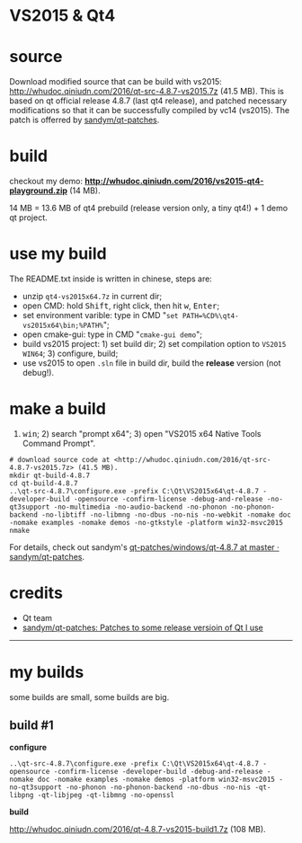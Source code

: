 VS2015 & Qt4
============

# source

Download modified source that can be build with vs2015: <http://whudoc.qiniudn.com/2016/qt-src-4.8.7-vs2015.7z> (41.5 MB).
This is based on qt official release 4.8.7 (last qt4 release), and patched necessary modifications so that it can be
successfully compiled by vc14 (vs2015). The patch is offerred by [sandym/qt-patches](https://github.com/sandym/qt-patches).

# build

checkout my demo: **<http://whudoc.qiniudn.com/2016/vs2015-qt4-playground.zip>** (14 MB).

14 MB = 13.6 MB of qt4 prebuild (release version only, a tiny qt4!) + 1 demo qt project.

# use my build

The README.txt inside is written in chinese, steps are:

-   unzip `qt4-vs2015x64.7z` in current dir;
-   open CMD: hold <kbd>Shift</kbd>, right click, then hit <kbd>w</kbd>, <kbd>Enter</kbd>;
-   set environment varible: type in CMD "`set PATH=%CD%\qt4-vs2015x64\bin;%PATH%`";
-   open cmake-gui: type in CMD "`cmake-gui demo`";
-   build vs2015 project: 1) set build dir; 2) set compilation option to `VS2015 WIN64`; 3) configure, build;
-   use vs2015 to open `.sln` file in build dir, build the **release** version (not debug!).

# make a build

1) <kbd>win</kbd>; 2) search "prompt x64"; 3) open "VS2015 x64 Native Tools Command Prompt".

```
# download source code at <http://whudoc.qiniudn.com/2016/qt-src-4.8.7-vs2015.7z> (41.5 MB).
mkdir qt-build-4.8.7
cd qt-build-4.8.7
..\qt-src-4.8.7\configure.exe -prefix C:\Qt\VS2015x64\qt-4.8.7 -developer-build -opensource -confirm-license -debug-and-release -no-qt3support -no-multimedia -no-audio-backend -no-phonon -no-phonon-backend -no-libtiff -no-libmng -no-dbus -no-nis -no-webkit -nomake doc -nomake examples -nomake demos -no-gtkstyle -platform win32-msvc2015
nmake
```

For details, check out sandym's [qt-patches/windows/qt-4.8.7 at master · sandym/qt-patches](https://github.com/sandym/qt-patches/tree/master/windows/qt-4.8.7).

# credits

-   Qt team
-   [sandym/qt-patches: Patches to some release versioin of Qt I use](https://github.com/sandym/qt-patches)

---

# my builds

some builds are small, some builds are big.

## build #1

**configure**

```
..\qt-src-4.8.7\configure.exe -prefix C:\Qt\VS2015x64\qt-4.8.7 -opensource -confirm-license -developer-build -debug-and-release -nomake doc -nomake examples -nomake demos -platform win32-msvc2015 -no-qt3support -no-phonon -no-phonon-backend -no-dbus -no-nis -qt-libpng -qt-libjpeg -qt-libmng -no-openssl
```

**build**

<http://whudoc.qiniudn.com/2016/qt-4.8.7-vs2015-build1.7z> (108 MB).

